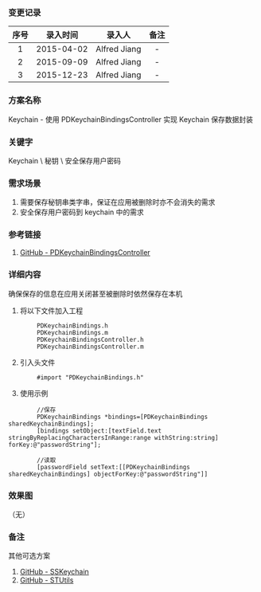 ### 变更记录

| 序号 | 录入时间 | 录入人 | 备注 |
|:--------:|:--------:|:--------:|:--------:|
| 1 | 2015-04-02 | Alfred Jiang | - |
| 2 | 2015-09-09 | Alfred Jiang | - |
| 3 | 2015-12-23 | Alfred Jiang | - |

### 方案名称

Keychain - 使用 PDKeychainBindingsController 实现 Keychain 保存数据封装

### 关键字

Keychain \ 秘钥 \ 安全保存用户密码

### 需求场景

1. 需要保存秘钥串类字串，保证在应用被删除时亦不会消失的需求
2. 安全保存用户密码到 keychain 中的需求

### 参考链接

1. [GitHub - PDKeychainBindingsController](https://github.com/carlbrown/PDKeychainBindingsController)

### 详细内容

确保保存的信息在应用关闭甚至被删除时依然保存在本机

1. 将以下文件加入工程
```
        PDKeychainBindings.h
        PDKeychainBindings.m
        PDKeychainBindingsController.h
        PDKeychainBindingsController.m
```

2. 引入头文件
```
        #import "PDKeychainBindings.h"
```

3. 使用示例
```
        //保存
        PDKeychainBindings *bindings=[PDKeychainBindings sharedKeychainBindings];
        [bindings setObject:[textField.text stringByReplacingCharactersInRange:range withString:string] forKey:@"passwordString"];

        //读取
        [passwordField setText:[[PDKeychainBindings sharedKeychainBindings] objectForKey:@"passwordString"]]
```

### 效果图
（无）

### 备注

其他可选方案

1. [GitHub - SSKeychain](https://github.com/soffes/sskeychain)
2. [GitHub - STUtils](https://github.com/ldandersen/STUtils)
